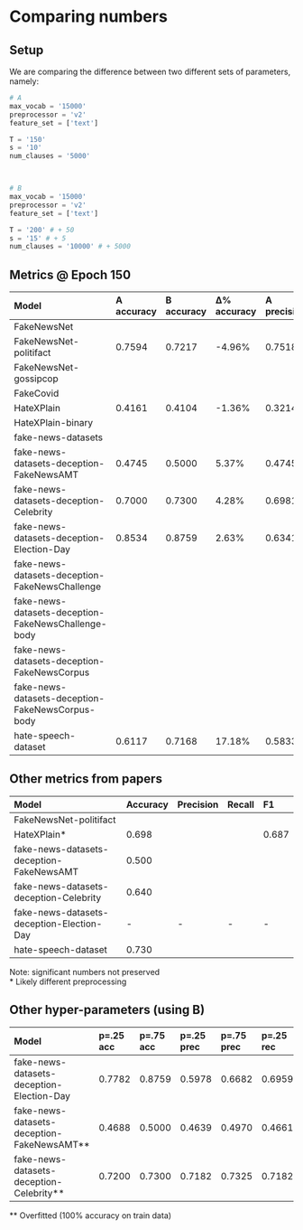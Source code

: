 # Comparing numbers
## Setup
We are comparing the difference between two different sets of parameters, namely:
```py
# A
max_vocab = '15000'
preprocessor = 'v2'
feature_set = ['text']

T = '150'
s = '10'
num_clauses = '5000'



# B
max_vocab = '15000'
preprocessor = 'v2'
feature_set = ['text']

T = '200' # + 50
s = '15' # + 5
num_clauses = '10000' # + 5000
```

## Metrics @ Epoch 150
| Model                                               | A accuracy | B accuracy | &#8710;% accuracy | A precision | B precision | &#8710;% precision | A recall | B recall | &#8710;% recall | A F1   | B F1   | &#8710;% F1 |
| :-------------------------------------------------- | :--------- | :--------- | :---------------- | :---------- | :---------- | :----------------- | :------- | :------- | :-------------- | :----- | :----- | :---------- |
| FakeNewsNet                                         |            |            |                   |             |             |                    |          |          |                 |        |        |             |
| FakeNewsNet-politifact                              | 0.7594     | 0.7217     | -4.96%            | 0.7518      | 0.7453      | -0.86%             | 0.7695   | 0.7584   | -1.44%          | 0.7527 | 0.7206 | -4.26%      |
| FakeNewsNet-gossipcop                               |            |            |                   |             |             |                    |          |          |                 |        |        |             |
| FakeCovid                                           |            |            |                   |             |             |                    |          |          |                 |        |        |             |
| HateXPlain                                          | 0.4161     | 0.4104     | -1.36%            | 0.3214      | 0.3198      | -0.49%             | 0.5286   | 0.4823   | -8.75%          | 0.3672 | 0.3593 | -2.15%      |
| HateXPlain-binary                                   |            |            |                   |             |             |                    |          |          |                 |        |        |             |
| fake-news-datasets                                  |            |            |                   |             |             |                    |          |          |                 |        |        |             |
| fake-news-datasets-deception-FakeNewsAMT            | 0.4745     | 0.5000     | 5.37%             | 0.4745      | 0.4970      | 4.74%              | 0.4763   | 0.4972   | 4.38%           | 0.4678 | 0.4891 | 4.55%       |
| fake-news-datasets-deception-Celebrity              | 0.7000     | 0.7300     | 4.28%             | 0.6981      | 0.7325      | 4.92%              | 0.6965   | 0.7226   | 3.74%           | 0.6970 | 0.7238 | 3.84%       |
| fake-news-datasets-deception-Election-Day           | 0.8534     | 0.8759     | 2.63%             | 0.6341      | 0.6682      | 5.37%              | 0.6720   | 0.6846   | 1.87%           | 0.6489 | 0.6758 | 4.14%       |
| fake-news-datasets-deception-FakeNewsChallenge      |            |            |                   |             |             |                    |          |          |                 |        |        |             |
| fake-news-datasets-deception-FakeNewsChallenge-body |            |            |                   |             |             |                    |          |          |                 |        |        |             |
| fake-news-datasets-deception-FakeNewsCorpus         |            |            |                   |             |             |                    |          |          |                 |        |        |             |
| fake-news-datasets-deception-FakeNewsCorpus-body    |            |            |                   |             |             |                    |          |          |                 |        |        |             |
| hate-speech-dataset                                 | 0.6117     | 0.7168     | 17.18%            | 0.5833      | 0.5974      | 2.41%              | 0.7246   | 0.7359   | 1.55%           | 0.5218 | 0.5870 | 12.49%      |


## Other metrics from papers
| Model                                     | Accuracy | Precision | Recall | F1    |
| :---------------------------------------- | :------- | :-------- | :----- | :---- |
| FakeNewsNet-politifact                    |          |           |        |       |
| HateXPlain*                               | 0.698    |           |        | 0.687 |
| fake-news-datasets-deception-FakeNewsAMT  | 0.500    |           |        |       |
| fake-news-datasets-deception-Celebrity    | 0.640    |           |        |       |
| fake-news-datasets-deception-Election-Day | -        | -         | -      | -     |
| hate-speech-dataset                       | 0.730    |           |        |       |

Note: significant numbers not preserved\
\* Likely different preprocessing


## Other hyper-parameters (using B)
| Model                                      | p=.25 acc | p=.75 acc | p=.25 prec | p=.75 prec | p=.25 rec | p=.75 rec | p=.25 f1 | p=.75 f1 |
| :----------------------------------------- | :-------- | :-------- | :--------- | :--------- | :-------- | :-------- | :------- | :------- |
| fake-news-datasets-deception-Election-Day  | 0.7782    | 0.8759    | 0.5978     | 0.6682     | 0.6959    | 0.6846    | 0.6089   | 0.6758   |
| fake-news-datasets-deception-FakeNewsAMT** | 0.4688    | 0.5000    | 0.4639     | 0.4970     | 0.4661    | 0.4972    | 0.4588   | 0.4891   |
| fake-news-datasets-deception-Celebrity**   | 0.7200    | 0.7300    | 0.7182     | 0.7325     | 0.7182    | 0.7226    | 0.7182   | 0.7238   |

\*\* Overfitted (100% accuracy on train data)